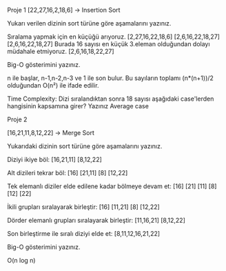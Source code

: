 Proje 1
[22,27,16,2,18,6] -> Insertion Sort

Yukarı verilen dizinin sort türüne göre aşamalarını yazınız.

Sıralama yapmak için en küçüğü arıyoruz. 
[2,27,16,22,18,6] 
[2,6,16,22,18,27] 
[2,6,16,22,18,27] Burada 16 sayısı en küçük 3.eleman olduğundan dolayı müdahale etmiyoruz.
[2,6,16,18,22,27] 

Big-O gösterimini yazınız.

n ile başlar, n-1,n-2,n-3 ve 1 ile son bulur. 
Bu sayıların toplamı (n*(n+1))/2 olduğundan O(n²) ile ifade edilir.

Time Complexity: Dizi sıralandıktan sonra 18 sayısı aşağıdaki case'lerden hangisinin kapsamına girer? Yazınız
Average case


Proje 2 

[16,21,11,8,12,22] -> Merge Sort

Yukarıdaki dizinin sort türüne göre aşamalarını yazınız.

Diziyi ikiye böl: [16,21,11] [8,12,22]

Alt dizileri tekrar böl: [16] [21,11] [8] [12,22]

Tek elemanlı diziler elde edilene kadar bölmeye devam et: [16] [21] [11] [8] [12] [22]

İkili grupları sıralayarak birleştir: [16] [11,21] [8] [12,22]

Dörder elemanlı grupları sıralayarak birleştir: [11,16,21] [8,12,22]

Son birleştirme ile sıralı diziyi elde et: [8,11,12,16,21,22]


Big-O gösterimini yazınız.

O(n log n)